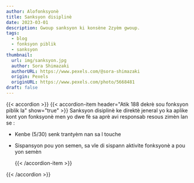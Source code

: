 ```yaml
---
author: Alofonksyonè
title: Sanksyon disiplinè
date: 2023-03-01
description: Gwoup sanksyon ki konsène 2zyèm gwoup.
tags:
  - blog
  - fonksyon piblik
  - sanksyon 
thumbnail:
  url: img/sanksyon.jpg
  author: Sora Shimazaki
  authorURL: https://www.pexels.com/@sora-shimazaki
  origin: Pexels
  originURL: https://www.pexels.com/photo/5668481
draft: false
---
```


{{< accordion >}}
  {{< accordion-item header="Atik 188 dekrè sou fonksyon piblik la" show="true" >}}
  Sanksyon disiplinè ke direktè jeneral yo ka aplike kont yon fonksyonè men yo dwe fè sa aprè avi responsab resous zimèn lan se :
  - Kenbe (5/30) senk trantyèm nan sa l touche
  - Sispansyon pou yon semen, sa vle di sispann aktivite fonksyonè a pou yon semèn

    {{< /accordion-item >}}
  <!-- {{< accordion-item header="Accordion Item #2" >}}
    This is the third item's accordion body.
  {{< /accordion-item >}} -->
  <!-- {{< accordion-item header="Accordion Item #3" >}}
    This is the third item's accordion body.
  {{< /accordion-item >}} -->
{{< /accordion >}}

